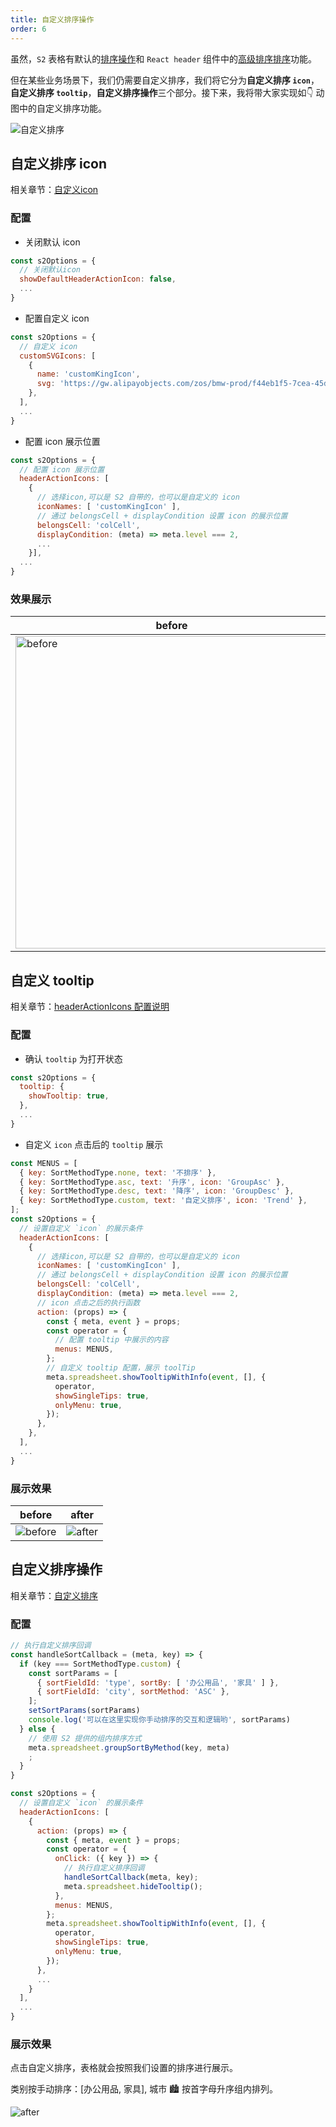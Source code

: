 ```yaml
---
title: 自定义排序操作
order: 6
---
```

虽然，`S2` 表格有默认的[排序操作](https://s2.antv.vision/zh/examples/analysis/sort#group-sort)和 `React header`
组件中的[高级排序排序](https://s2.antv.vision/zh/examples/analysis/sort#advanced)功能。

但在某些业务场景下，我们仍需要自定义排序，我们将它分为**自定义排序 `icon`**，**自定义排序 `tooltip`**，**自定义排序操作**三个部分。接下来，我将带大家实现如👇 动图中的自定义排序功能。

![自定义排序](https://gw.alipayobjects.com/zos/antfincdn/oOiZ02mZJ/zidingyipaixu.gif)

## 自定义排序 icon

相关章节：[自定义icon](https://s2.antv.vision/zh/examples/custom/custom-icon#custom-header-action-icon)

### 配置

- 关闭默认 icon

```jsx
const s2Options = {
  // 关闭默认icon
  showDefaultHeaderActionIcon: false,
  ...
}
```

- 配置自定义 icon

```jsx
const s2Options = {
  // 自定义 icon
  customSVGIcons: [
    {
      name: 'customKingIcon',
      svg: 'https://gw.alipayobjects.com/zos/bmw-prod/f44eb1f5-7cea-45df-875e-76e825a6e0ab.svg',
    },
  ],
  ...
}
```

- 配置 icon 展示位置

```jsx
const s2Options = {
  // 配置 icon 展示位置
  headerActionIcons: [
    {
      // 选择icon,可以是 S2 自带的，也可以是自定义的 icon
      iconNames: [ 'customKingIcon' ],
      // 通过 belongsCell + displayCondition 设置 icon 的展示位置
      belongsCell: 'colCell',
      displayCondition: (meta) => meta.level === 2,
      ...
    }],
  ...
}
```

### 效果展示

| before                                                                                                                                                         | after                                                                                                                                                 |
|----------------------------------------------------------------------------------------------------------------------------------------------------------------|-------------------------------------------------------------------------------------------------------------------------------------------------------|
| <image alt="before" src="https://gw.alipayobjects.com/zos/antfincdn/HsPpQdx%241/0d4a4371-191c-432e-8887-6392e38eb4ff.png" style="width: 500; height: auto"  /> | <image alt="after" src="https://gw.alipayobjects.com/zos/antfincdn/s%26vVrM8Ap/14a3a4fa-6d07-4fb8-8201-012672bd0feb.png"  width="400" height="300" /> |

## 自定义 tooltip

相关章节：[headerActionIcons 配置说明](https://s2.antv.vision/zh/docs/api/general/S2Options#headeractionicon)

### 配置

- 确认 `tooltip` 为打开状态

```jsx
const s2Options = {
  tooltip: {
    showTooltip: true,
  },
  ...
}
```

- 自定义 `icon` 点击后的 `tooltip` 展示

```jsx
const MENUS = [
  { key: SortMethodType.none, text: '不排序' },
  { key: SortMethodType.asc, text: '升序', icon: 'GroupAsc' },
  { key: SortMethodType.desc, text: '降序', icon: 'GroupDesc' },
  { key: SortMethodType.custom, text: '自定义排序', icon: 'Trend' },
];
const s2Options = {
  // 设置自定义 `icon` 的展示条件
  headerActionIcons: [
    {
      // 选择icon,可以是 S2 自带的，也可以是自定义的 icon
      iconNames: [ 'customKingIcon' ],
      // 通过 belongsCell + displayCondition 设置 icon 的展示位置
      belongsCell: 'colCell',
      displayCondition: (meta) => meta.level === 2,
      // icon 点击之后的执行函数
      action: (props) => {
        const { meta, event } = props;
        const operator = {
          // 配置 tooltip 中展示的内容
          menus: MENUS,
        };
        // 自定义 tooltip 配置，展示 toolTip
        meta.spreadsheet.showTooltipWithInfo(event, [], {
          operator,
          showSingleTips: true,
          onlyMenu: true,
        });
      },
    },
  ],
  ...
}
```

### 展示效果

| before                                                                                                   | after                                                                                                   |
|----------------------------------------------------------------------------------------------------------|---------------------------------------------------------------------------------------------------------|
| ![before](https://gw.alipayobjects.com/zos/antfincdn/ho4NpbgQC/926fb382-d71e-429e-8a22-290c16ffb6c0.png) | ![after](https://gw.alipayobjects.com/zos/antfincdn/jTQbHqPuB/4917862a-e60c-4889-824f-f4d11f192f86.png) |

## 自定义排序操作

相关章节：[自定义排序](https://s2.antv.vision/zh/docs/manual/basic/sort/custom#2-%E7%BB%B4%E5%BA%A6%E5%80%BC%E5%88%97%E8%A1%A8sortby)

### 配置

```jsx
// 执行自定义排序回调
const handleSortCallback = (meta, key) => {
  if (key === SortMethodType.custom) {
    const sortParams = [
      { sortFieldId: 'type', sortBy: [ '办公用品', '家具' ] },
      { sortFieldId: 'city', sortMethod: 'ASC' },
    ];
    setSortParams(sortParams)
    console.log('可以在这里实现你手动排序的交互和逻辑哟', sortParams)
  } else {
    // 使用 S2 提供的组内排序方式
    meta.spreadsheet.groupSortByMethod(key, meta)
    ;
  }
}

const s2Options = {
  // 设置自定义 `icon` 的展示条件
  headerActionIcons: [
    {
      action: (props) => {
        const { meta, event } = props;
        const operator = {
          onClick: ({ key }) => {
            // 执行自定义排序回调
            handleSortCallback(meta, key);
            meta.spreadsheet.hideTooltip();
          },
          menus: MENUS,
        };
        meta.spreadsheet.showTooltipWithInfo(event, [], {
          operator,
          showSingleTips: true,
          onlyMenu: true,
        });
      },
      ...
    }
  ],
  ...
}
```

### 展示效果

点击自定义排序，表格就会按照我们设置的排序进行展示。

类别按手动排序：[办公用品, 家具], 城市 🏙 按首字母升序组内排列。

![after](https://gw.alipayobjects.com/zos/antfincdn/g8H01taL6/zidingyipaixucaozuo.gif)
